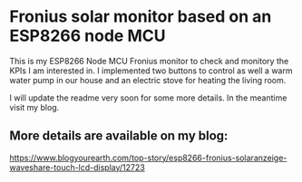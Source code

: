 # Fronius solar monitor based on an ESP8266 node MCU
This is my ESP8266 Node MCU Fronius monitor to check and monitory the KPIs I am interested in.
I implemented two buttons to control as well a warm water pump in our house and an electric stove for heating the living room. 

I will update the readme very soon for some more details. In the meantime visit my blog.

## More details are available on my blog: 
https://www.blogyourearth.com/top-story/esp8266-fronius-solaranzeige-waveshare-touch-lcd-display/12723
